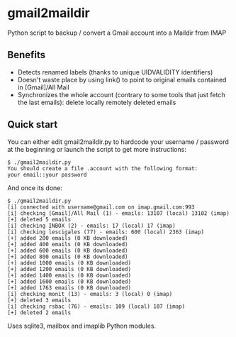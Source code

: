 # gmail2maildir

Python script to backup / convert a Gmail account into a Maildir from IMAP

## Benefits

* Detects renamed labels (thanks to unique UIDVALIDITY identifiers)
* Doesn't waste place by using link() to point to original emails contained in [Gmail]/All Mail
* Synchronizes the whole account (contrary to some tools that just fetch the last emails): delete locally remotely deleted emails

## Quick start

You can either edit gmail2maildir.py to hardcode your username / password at the beginning or launch the script to get more instructions:

``` shell
$ ./gmail2maildir.py 
You should create a file .account with the following format:
your email::your password
```

And once its done:

``` shell
$ ./gmail2maildir.py 
[i] connected with username@gmail.com on imap.gmail.com:993
[i] checking [Gmail]/All Mail (1) - emails: 13107 (local) 13102 (imap)
[+] deleted 5 emails
[i] checking INBOX (2) - emails: 17 (local) 17 (imap)
[i] checking lescigales (77) - emails: 600 (local) 2363 (imap)
[+] added 200 emails (0 KB downloaded)
[+] added 400 emails (0 KB downloaded)
[+] added 600 emails (0 KB downloaded)
[+] added 800 emails (0 KB downloaded)
[+] added 1000 emails (0 KB downloaded)
[+] added 1200 emails (0 KB downloaded)
[+] added 1400 emails (0 KB downloaded)
[+] added 1600 emails (0 KB downloaded)
[+] added 1763 emails (0 KB downloaded)
[i] checking monit (13) - emails: 3 (local) 0 (imap)
[+] deleted 3 emails
[i] checking rsbac (76) - emails: 109 (local) 107 (imap)
[+] deleted 2 emails

```

Uses sqlite3, mailbox and imaplib Python modules.
